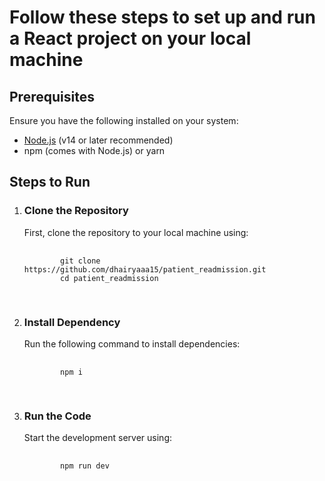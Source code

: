 <h1>Follow these steps to set up and run a React project on your local machine</h1>

<h2>Prerequisites</h2>
<p>Ensure you have the following installed on your system:</p>
<ul>
  <li><a href="https://nodejs.org/">Node.js</a> (v14 or later recommended)</li>
  <li>npm (comes with Node.js) or yarn</li>
</ul>

<h2>Steps to Run</h2>

<ol>
  <li>
    <h3>Clone the Repository</h3>
    <p>First, clone the repository to your local machine using:</p>
    <pre>
      <code>
        git clone https://github.com/dhairyaaa15/patient_readmission.git
        cd patient_readmission
      </code>
    </pre>
  </li>

  <li>
    <h3>Install Dependency</h3>
    <p>Run the following command to install dependencies:</p>
    <pre>
      <code>
        npm i
      </code>
    </pre>
  </li>

  <li>
    <h3>Run the Code</h3>
    <p>Start the development server using:</p>
    <pre>
      <code>
        npm run dev
      </code>
    </pre>
  </li>
</ol>
